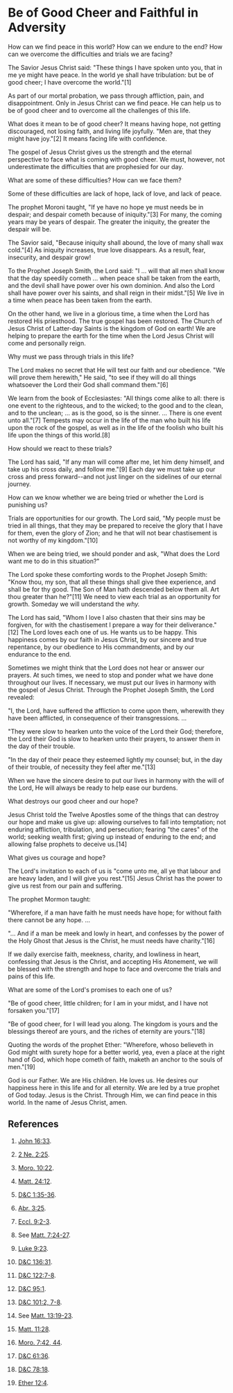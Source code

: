 # Be of Good Cheer and Faithful in Adversity

How can we find peace in this world? How can we endure to the end? How can we
overcome the difficulties and trials we are facing?

The Savior Jesus Christ said: "These things I have spoken unto you, that in me
ye might have peace. In the world ye shall have tribulation: but be of good
cheer; I have overcome the world."[1]

As part of our mortal probation, we pass through affliction, pain, and
disappointment. Only in Jesus Christ can we find peace. He can help us to be
of good cheer and to overcome all the challenges of this life.

What does it mean to be of good cheer? It means having hope, not getting
discouraged, not losing faith, and living life joyfully. "Men are, that they
might have joy."[2] It means facing life with confidence.

The gospel of Jesus Christ gives us the strength and the eternal perspective
to face what is coming with good cheer. We must, however, not underestimate
the difficulties that are prophesied for our day.

What are some of these difficulties? How can we face them?

Some of these difficulties are lack of hope, lack of love, and lack of peace.

The prophet Moroni taught, "If ye have no hope ye must needs be in despair;
and despair cometh because of iniquity."[3] For many, the coming years may be
years of despair. The greater the iniquity, the greater the despair will be.

The Savior said, "Because iniquity shall abound, the love of many shall wax
cold."[4] As iniquity increases, true love disappears. As a result, fear,
insecurity, and despair grow!

To the Prophet Joseph Smith, the Lord said: "I ... will that all men shall know
that the day speedily cometh ... when peace shall be taken from the earth, and
the devil shall have power over his own dominion. And also the Lord shall have
power over his saints, and shall reign in their midst."[5] We live in a time
when peace has been taken from the earth.

On the other hand, we live in a glorious time, a time when the Lord has
restored His priesthood. The true gospel has been restored. The Church of
Jesus Christ of Latter-day Saints is the kingdom of God on earth! We are
helping to prepare the earth for the time when the Lord Jesus Christ will come
and personally reign.

Why must we pass through trials in this life?

The Lord makes no secret that He will test our faith and our obedience. "We
will prove them herewith," He said, "to see if they will do all things
whatsoever the Lord their God shall command them."[6]

We learn from the book of Ecclesiastes: "All things come alike to all: there
is one event to the righteous, and to the wicked; to the good and to the
clean, and to the unclean; ... as is the good, so is the sinner. ... There is one
event unto all."[7] Tempests may occur in the life of the man who built his
life upon the rock of the gospel, as well as in the life of the foolish who
built his life upon the things of this world.[8]

How should we react to these trials?

The Lord has said, "If any man will come after me, let him deny himself, and
take up his cross daily, and follow me."[9] Each day we must take up our cross
and press forward--and not just linger on the sidelines of our eternal
journey.

How can we know whether we are being tried or whether the Lord is punishing
us?

Trials are opportunities for our growth. The Lord said, "My people must be
tried in all things, that they may be prepared to receive the glory that I
have for them, even the glory of Zion; and he that will not bear chastisement
is not worthy of my kingdom."[10]

When we are being tried, we should ponder and ask, "What does the Lord want me
to do in this situation?"

The Lord spoke these comforting words to the Prophet Joseph Smith: "Know thou,
my son, that all these things shall give thee experience, and shall be for thy
good. The Son of Man hath descended below them all. Art thou greater than
he?"[11] We need to view each trial as an opportunity for growth. Someday we
will understand the _why._

The Lord has said, "Whom I love I also chasten that their sins may be
forgiven, for with the chastisement I prepare a way for their
deliverance."[12] The Lord loves each one of us. He wants us to be happy. This
happiness comes by our faith in Jesus Christ, by our sincere and true
repentance, by our obedience to His commandments, and by our endurance to the
end.

Sometimes we might think that the Lord does not hear or answer our prayers. At
such times, we need to stop and ponder what we have done throughout our lives.
If necessary, we must put our lives in harmony with the gospel of Jesus
Christ. Through the Prophet Joseph Smith, the Lord revealed:

"I, the Lord, have suffered the affliction to come upon them, wherewith they
have been afflicted, in consequence of their transgressions. ...

"They were slow to hearken unto the voice of the Lord their God; therefore,
the Lord their God is slow to hearken unto their prayers, to answer them in
the day of their trouble.

"In the day of their peace they esteemed lightly my counsel; but, in the day
of their trouble, of necessity they feel after me."[13]

When we have the sincere desire to put our lives in harmony with the will of
the Lord, He will always be ready to help ease our burdens.

What destroys our good cheer and our hope?

Jesus Christ told the Twelve Apostles some of the things that can destroy our
hope and make us give up: allowing ourselves to fall into temptation; not
enduring affliction, tribulation, and persecution; fearing "the cares" of the
world; seeking wealth first; giving up instead of enduring to the end; and
allowing false prophets to deceive us.[14]

What gives us courage and hope?

The Lord's invitation to each of us is "come unto me, all ye that labour and
are heavy laden, and I will give you rest."[15] Jesus Christ has the power to
give us rest from our pain and suffering.

The prophet Mormon taught:

"Wherefore, if a man have faith he must needs have hope; for without faith
there cannot be any hope. ...

"... And if a man be meek and lowly in heart, and confesses by the power of the
Holy Ghost that Jesus is the Christ, he must needs have charity."[16]

If we daily exercise faith, meekness, charity, and lowliness in heart,
confessing that Jesus is the Christ, and accepting His Atonement, we will be
blessed with the strength and hope to face and overcome the trials and pains
of this life.

What are some of the Lord's promises to each one of us?

"Be of good cheer, little children; for I am in your midst, and I have not
forsaken you."[17]

"Be of good cheer, for I will lead you along. The kingdom is yours and the
blessings thereof are yours, and the riches of eternity are yours."[18]

Quoting the words of the prophet Ether: "Wherefore, whoso believeth in God
might with surety hope for a better world, yea, even a place at the right hand
of God, which hope cometh of faith, maketh an anchor to the souls of men."[19]

God is our Father. We are His children. He loves us. He desires our happiness
here in this life and for all eternity. We are led by a true prophet of God
today. Jesus is the Christ. Through Him, we can find peace in this world. In
the name of Jesus Christ, amen.

## References

  1. [John 16:33](https://www.lds.org/scriptures/nt/john/16.33?lang=eng#32).

  2. [2 Ne. 2:25](https://www.lds.org/scriptures/bofm/2-ne/2.25?lang=eng#24).

  3. [Moro. 10:22](https://www.lds.org/scriptures/bofm/moro/10.22?lang=eng#21).

  4. [Matt. 24:12](https://www.lds.org/scriptures/nt/matt/24.12?lang=eng#11).

  5. [D&amp;C 1:35-36](https://www.lds.org/scriptures/dc-testament/dc/1.35-36?lang=eng#34).

  6. [Abr. 3:25](https://www.lds.org/scriptures/pgp/abr/3.25?lang=eng#24).

  7. [Eccl. 9:2-3](https://www.lds.org/scriptures/ot/eccl/9.2-3?lang=eng#1).

  8. See [Matt. 7:24-27](https://www.lds.org/scriptures/nt/matt/7.24-27?lang=eng#23).

  9. [Luke 9:23](https://www.lds.org/scriptures/nt/luke/9.23?lang=eng#22).

  10. [D&amp;C 136:31](https://www.lds.org/scriptures/dc-testament/dc/136.31?lang=eng#30).

  11. [D&amp;C 122:7-8](https://www.lds.org/scriptures/dc-testament/dc/122.7-8?lang=eng#6).

  12. [D&amp;C 95:1](https://www.lds.org/scriptures/dc-testament/dc/95.1?lang=eng#0).

  13. [D&amp;C 101:2, 7-8](https://www.lds.org/scriptures/dc-testament/dc/101.2,7-8?lang=eng#1).

  14. See [Matt. 13:19-23](https://www.lds.org/scriptures/nt/matt/13.19-23?lang=eng#18).

  15. [Matt. 11:28](https://www.lds.org/scriptures/nt/matt/11.28?lang=eng#27).

  16. [Moro. 7:42, 44](https://www.lds.org/scriptures/bofm/moro/7.42,44?lang=eng#41).

  17. [D&amp;C 61:36](https://www.lds.org/scriptures/dc-testament/dc/61.36?lang=eng#35).

  18. [D&amp;C 78:18](https://www.lds.org/scriptures/dc-testament/dc/78.18?lang=eng#17).

  19. [Ether 12:4](https://www.lds.org/scriptures/bofm/ether/12.4?lang=eng#3).

